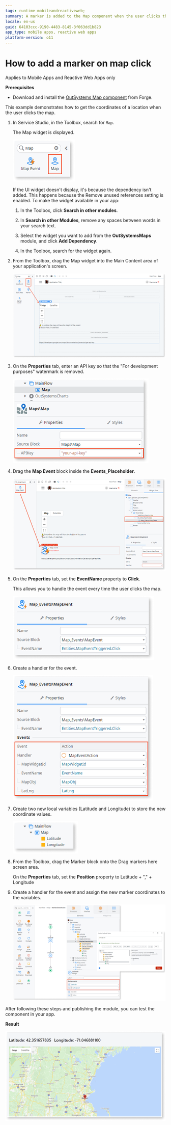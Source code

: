 ```yaml
---
tags: runtime-mobileandreactiveweb;  
summary: A marker is added to the Map component when the user clicks the map. 
locale: en-us
guid: 64103ccc-9190-4483-8145-3f063dd1b823
app_type: mobile apps, reactive web apps
platform-version: o11
---
```


# How to add a marker on map click 

<div class="info" markdown="1">

Applies to Mobile Apps and Reactive Web Apps only

</div>

**Prerequisites**

* Download and install the [OutSystems Map component](https://www.outsystems.com/forge/component-overview/9909/outsystems-maps) from Forge.

This example demonstrates how to get the coordinates of a location when the user clicks the map.

1. In Service Studio, in the Toolbox, search for `Map`.

    The Map widget is displayed.

    ![Map in the Service Studio toolbar](<images/map-widget-ss.png>)

    If the UI widget doesn't display, it's because the dependency isn't added. This happens because the Remove unused references setting is enabled. To make the widget available in your app:

    1. In the Toolbox, click **Search in other modules**.

    1. In **Search in other Modules**, remove any spaces between words in your search text.
    
    1. Select the widget you want to add from the **OutSystemsMaps** module, and click **Add Dependency**. 
    
    1. In the Toolbox, search for the widget again.

1. From the Toolbox, drag the Map widget into the Main Content area of your application's screen.

    ![Drag Map widget onto the screen](<images/map-drag-ss.png>)

1. On the **Properties** tab, enter an API key so that the "For development purposes" watermark is removed. 

    ![Enter API key](<images/map-apikey-ss.png>)

1. Drag the **Map Event** block inside the **Events_Placeholder**.

    ![Drag Map Event onto the screen](<images/map-addmarker-event-ss.png>)

1. On the **Properties** tab, set the **EventName** property to **Click**. 

    This allows you to handle the event every time the user clicks the map.

    ![Set EventName to Click ](<images/map-addmarker-click-ss.png>)
        
1. Create a handler for the event.

    ![Create a handler for the event ](<images/map-addmarker-action-ss.png>)
    
1. Create two new local variables (Latitude and Longitude) to store the new coordinate values.

    ![Create 2 new variables](<images/map-variables-ss.png>)

1. From the Toolbox, drag the Marker block onto the Drag markers here screen area.
    
    On the **Properties** tab, set the **Position** property to Latitude + "," + Longitude

1. Create a handler for the event and assign the new marker coordinates to the variables. 

    ![Add an Assign to the event handler](<images/map-handler-ss.png>)

After following these steps and publishing the module, you can test the component in your app.
   
**Result**

![Result](<images/map-draggable-result-ss.png>)

